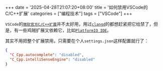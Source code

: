 +++
date = '2025-04-28T21:07:20+08:00'
title = '如何禁用VSCode的C/C++扩展'
categories = ["编程技术"]
tags = ["VSCode"]
+++

`VSCode`的[`微软官方C/C++扩展`](https://marketplace.visualstudio.com/items/?itemName=ms-vscode.cpptools)并不太好用，用过[`clangd`](https://marketplace.visualstudio.com/items/?itemName=llvm-vs-code-extensions.vscode-clangd)的都想赶紧把它给禁了，但是，有一些鸡贼扩展又依赖它，比如[`PlatformIO IDE`](https://marketplace.visualstudio.com/items/?itemName=platformio.platformio-ide)。

其实不用把整个扩展禁用，只需要在个人`settings.json`这样配置就行了：

```json
{
  "C_Cpp.autocomplete": "disabled",
  "C_Cpp.intelliSenseEngine": "disabled"
}
```
